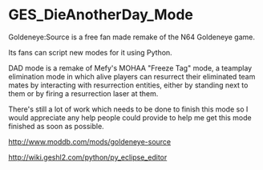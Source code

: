 GES_DieAnotherDay_Mode
======================
Goldeneye:Source is a free fan made remake of the N64 Goldeneye game. 

Its fans can script new modes for it using Python.

DAD mode is a remake of Mefy's MOHAA "Freeze Tag" mode, a teamplay elimination mode in which alive players can
resurrect their eliminated team mates by interacting with resurrection entities, either by standing next to them or
by firing a resurrection laser at them.

There's still a lot of work which needs to be done to finish this mode so I would appreciate any help people could
provide to help me get this mode finished as soon as possible.

http://www.moddb.com/mods/goldeneye-source

http://wiki.geshl2.com/python/py_eclipse_editor

